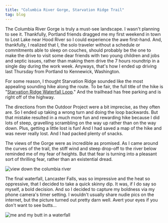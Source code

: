 ```yaml
---
title: "Columbia River Gorge, Starvation Ridge Trail"
tag: blog
---
```


The Columbia River Gorge is truly a must-see landscape. I wasn't planning to see it. Thankfully, Portland friends dragged me my first weekend in town to Lost Lake near Hood River so I could experience the awe first-hand. And, thankfully, I realized that I, the solo traveler without a schedule or commitments able to sleep on couches, should probably be the one to make the drive to visit some dear friends with two young children and jobs and septic issues, rather than making them drive the 7 hours roundtrip in a single day during the work week. Anyways, that's how I ended up driving last Thursday from Portland to Kennewick, Washington.

For some reason, I thought Starvation Ridge sounded like the most appealing sounding hike along the route. To be fair, the full title of the hike is "[Starvation Ridge Waterfall Loop](https://www.outdoorproject.com/adventures/oregon/hikes/starvation-ridge-waterfall-loop-hike)." And the trailhead has free parking and is right off of the highway.

The directions from the Outdoor Project were a bit imprecise, as they often are. So I ended up taking a wrong turn and doing the loop backwards. But that mistake resulted in a much more fun and rewarding hike because I did lots of steep, gravelling scrambling on the way up rather than on the way down. Plus, getting a little lost is fun! And I had saved a map of the hike and was never really lost. And I had packed plenty of snacks.

The views of the Gorge were as incredible as promised. As I came around the curves of the trail, the stiff wind and steep drop-off to the river below reminded me of my fear of heights. But that fear is turning into a pleasant sort of thrilling fear, rather than an existential dread.

![view down the columbia river](/assets/images/wordpress/columbia-river.jpg)

The final waterfall, Lancaster Falls, was so impressive and the heat so oppressive, that I decided to take a quick skinny dip. It was, if I do say so myself, a bold decision. And so I decided to capture my boldness via my phone camera's timer setting. I wouldn't usually share nudie pics on the internet, but the picture turned out pretty darn well. Avert your eyes if you don't want to see butts...

![me and my butt in a waterfall](/assets/images/wordpress/waterfall-booty.jpg)
